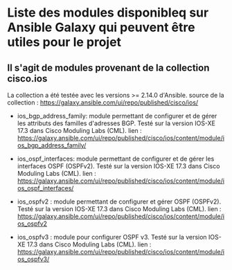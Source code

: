 # Liste des modules disponibleq sur Ansible Galaxy qui peuvent être utiles pour le projet

## Il s'agit de modules provenant de la collection cisco.ios

La collection a été testée avec les versions >= 2.14.0 d'Ansible.
source de la collection : <https://galaxy.ansible.com/ui/repo/published/cisco/ios/>

- ios_bgp_address_family: module permettant de configurer et de gérer les attributs des familles d'adresses BGP. Testé sur la version IOS-XE 17.3 dans Cisco Moduling Labs (CML).
lien : <https://galaxy.ansible.com/ui/repo/published/cisco/ios/content/module/ios_bgp_address_family/>

- ios_ospf_interfaces: module permettant de configurer et de gérer les interfaces OSPF (OSPFv2). Testé sur la version IOS-XE 17.3 dans Cisco Moduling Labs (CML).
lien : <https://galaxy.ansible.com/ui/repo/published/cisco/ios/content/module/ios_ospf_interfaces/>

- ios_ospfv2 : module permettant de configurer et gérer OSPF (OSPFv2). Testé sur la version IOS-XE 17.3 dans Cisco Moduling Labs (CML).
lien : <https://galaxy.ansible.com/ui/repo/published/cisco/ios/content/module/ios_ospfv2>

- ios_ospfv3 : module pour configurer OSPF v3. Testé sur la version IOS-XE 17.3 dans Cisco Moduling Labs (CML).
lien : <https://galaxy.ansible.com/ui/repo/published/cisco/ios/content/module/ios_ospfv3/>
